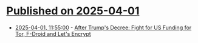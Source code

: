 # [Published on 2025-04-01](index.md)

* [2025-04-01, 11:55:00](https://soylentnews.org/article.pl?sid=25/04/01/0749220&from=rss) - [After Trump's Decree: Fight for US Funding for Tor, F-Droid and Let's Encrypt](https://soylentnews.org/article.pl?sid=25/04/01/0749220&from=rss)
